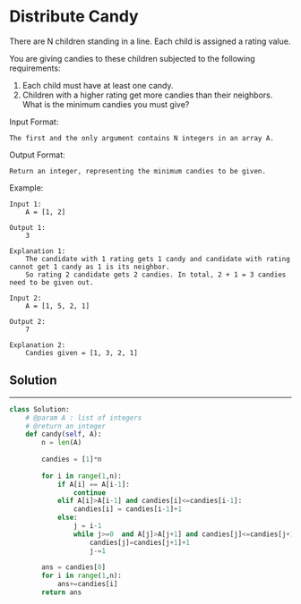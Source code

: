 <h1>Distribute Candy</h1>

<p>
There are N children standing in a line. Each child is assigned a rating value.

You are giving candies to these children subjected to the following requirements:

1. Each child must have at least one candy.
2. Children with a higher rating get more candies than their neighbors.
What is the minimum candies you must give?

Input Format:
    
    The first and the only argument contains N integers in an array A.

Output Format:

    Return an integer, representing the minimum candies to be given.

Example:

    Input 1:
        A = [1, 2]

    Output 1:
        3

    Explanation 1:
        The candidate with 1 rating gets 1 candy and candidate with rating cannot get 1 candy as 1 is its neighbor. 
        So rating 2 candidate gets 2 candies. In total, 2 + 1 = 3 candies need to be given out.

    Input 2:
        A = [1, 5, 2, 1]

    Output 2:
        7

    Explanation 2:
        Candies given = [1, 3, 2, 1]

<h2>Solution</h2>

***

```python
class Solution:
    # @param A : list of integers
    # @return an integer
    def candy(self, A):
        n = len(A)
    
        candies = [1]*n
        
        for i in range(1,n):
            if A[i] == A[i-1]:
                continue
            elif A[i]>A[i-1] and candies[i]<=candies[i-1]:
                candies[i] = candies[i-1]+1
            else:
                j = i-1
                while j>=0  and A[j]>A[j+1] and candies[j]<=candies[j+1]:
                    candies[j]=candies[j+1]+1
                    j-=1
                    
        ans = candies[0]
        for i in range(1,n):
            ans+=candies[i]
        return ans
```